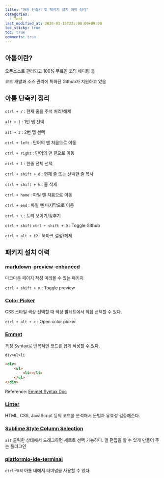 ```yaml
---
title: "아톰 단축키 및 패키지 설치 이력 정리"
categories:
  - Tool
last_modified_at: 2020-03-15T22s:00:00+09:00
toc_sticky: true
toc: true
comments: true
---
```

## 아톰이란?
오픈소스로 관리되고 100% 무료인 코딩 에디팅 툴

코드 개발과 소스 관리에 특화된 Github가 지원하고 있음

## 아톰 단축키 정리

`ctrl + /` : 현재 줄을 주석 처리/해제

`alt + 1` : 1번 탭 선택

`alt + 2` : 2번 탭 선택

`ctrl + left` : 단어의 맨 처음으로 이동

`ctrl + right` : 단어의 맨 끝으로 이동

`ctrl + l` : 한줄 전체 선택

`ctrl + shift + d` : 현재 줄 또는 선택한 줄 복사

`ctrl + shift + k` : 줄 삭제

`ctrl + home` : 파일 맨 처음으로 이동

`ctrl + end` : 파일 맨 마지막으로 이동

`ctrl + \` : 트리 보이기/감추기

`ctrl + shift`
`ctrl + shift + 9` : Toggle Github

`ctrl + alt + f2` : 북마크 설정/헤제

## 패키지 설치 이력

### [markdown-preview-enhanced](https://atom.io/packages/markdown-preview-enhanced)
마크다운 페이지 작성 미리볼 수 있는 패키지

`ctrl + shift + m` : Toggle preview

### [Color Picker](https://atom.io/packages/color-picker)
CSS 스타일 색상 선택할 때 색상 팔레트에서 직접 선택할 수 있다.

`ctrl + alt + c` : Open color picker


### [Emmet](https://atom.io/packages/emmet)
특정 Syntax로 반복적인 코드를 쉽게 작성할 수 있다.
```html
div>ul>li
```

```html
<div>
    <ul>
        <li></li>
    </ul>
</div>
```
Reference: [Emmet Syntax Doc](https://docs.emmet.io/abbreviations/syntax/)

### [Linter](https://atom.io/packages/linter)
HTML, CSS, JavaScript 등의 코드를 분석해서 문법과 유효성 검증해준다.

### [Sublime Style Column Selection](https://atom.io/packages/Sublime-Style-Column-Selection)
`alt` 클릭한 상태에서 드래그하면 세로로 선택 가능하다. 열 편집을 할 수 있게 만들어 주는 플러그인

### [platformio-ide-terminal](https://atom.io/packages/platformio-ide-terminal)
`ctrl+백틱` 아톰 내에서 터미널을 사용할 수 있다.
